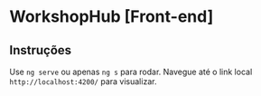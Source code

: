 # WorkshopHub [Front-end]


## Instruções

Use `ng serve` ou apenas `ng s` para rodar. Navegue até o link local `http://localhost:4200/` para visualizar.
